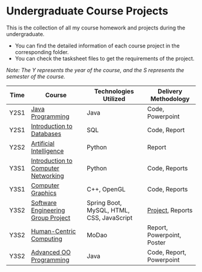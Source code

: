 # Undergraduate Course Projects
<!-- ![](https://img.shields.io/github/repo-size/Sushang-Li/UGCourseProjects.svg?style=flat) -->

This is the collection of all my course homework and projects during the undergraduate.
* You can find the detailed information of each course project in the corresponding folder.
* You can check the tasksheet files to get the requirements of the project.

*Note: The Y represents the year of the course, and the S represents the semester of the course.*

| Time | Course              | Technologies Utilized | Delivery Methodology |
| ---- | --------------------| ----   | ----   |
| Y2S1       | [Java Programming](https://github.com/Sushang-Li/UGCourseProjects/tree/main/CPT111_Java%20Programming)            | Java                            | Code, Powerpoint                     |
| Y2S1       | [Introduction to Databases](https://github.com/Sushang-Li/UGCourseProjects/tree/main/CPT103_Introduction%20to%20Databases)   | SQL                             | Code, Report                     |
| Y2S2       | [Artificial Intelligence](https://github.com/Sushang-Li/UGCourseProjects/tree/main/INT104_Artificial%20Intelligence)     | Python                          | Report                     |
| Y3S1       | [Introduction to Computer Networking](https://github.com/Sushang-Li/UGCourseProjects/tree/main/CAN201_Introduction%20to%20Computer%20Networking) | Python                     | Code, Reports                     |
| Y3S1       | [Computer Graphics](https://github.com/Sushang-Li/UGCourseProjects/tree/main/CPT205_Computer%20Graphics)            | C++, OpenGL                   | Code, Reports                     |
| Y3S2       | [Software Engineering Group Project](https://github.com/Sushang-Li/UGCourseProjects/tree/main/CPT202_Software%20Engineering%20Group%20Project) | Spring Boot, MySQL, HTML, CSS, JavaScript |[Project](https://github.com/Sushang-Li/CPT202_Group_6), Reports |
| Y3S2       | [Human-Centric Computing](https://github.com/Sushang-Li/UGCourseProjects/tree/main/CPT208_Human-Centric%20Computing)     | MoDao                          | Report, Powerpoint, Poster                     |
| Y3S2       | [Advanced OO Programming](https://github.com/Sushang-Li/UGCourseProjects/tree/main/CPT204_Advanced%20OO%20Programming)     | Java                           | Code, Report, Powerpoint                     |